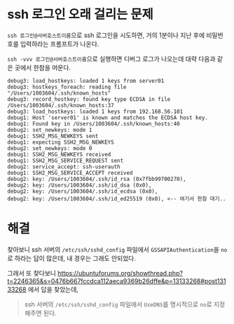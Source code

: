 # ssh 로그인 오래 걸리는 문제

`ssh 로그인@서버호스트이름`으로 ssh 로그인을 시도하면, 거의 1분이나 지난 후에 비밀번호를 입력하라는 프롬프트가 나온다.

`ssh -vvv 로그인@서버호스트이름`으로 실행하면 디버그 로그가 나오는데 대략 다음과 같은 곳에서 한참을 머문다.

```
debug3: load_hostkeys: loaded 1 keys from server01
debug3: hostkeys_foreach: reading file "/Users/1003604/.ssh/known_hosts"
debug3: record_hostkey: found key type ECDSA in file /Users/1003604/.ssh/known_hosts:37
debug3: load_hostkeys: loaded 1 keys from 192.168.56.101
debug1: Host 'server01' is known and matches the ECDSA host key.
debug1: Found key in /Users/1003604/.ssh/known_hosts:40
debug2: set_newkeys: mode 1
debug1: SSH2_MSG_NEWKEYS sent
debug1: expecting SSH2_MSG_NEWKEYS
debug2: set_newkeys: mode 0
debug1: SSH2_MSG_NEWKEYS received
debug1: SSH2_MSG_SERVICE_REQUEST sent
debug2: service_accept: ssh-userauth
debug1: SSH2_MSG_SERVICE_ACCEPT received
debug2: key: /Users/1003604/.ssh/id_rsa (0x7fbb99700270),
debug2: key: /Users/1003604/.ssh/id_dsa (0x0),
debug2: key: /Users/1003604/.ssh/id_ecdsa (0x0),
debug2: key: /Users/1003604/.ssh/id_ed25519 (0x0), <-- 여기서 한참 대기..
```

# 해결

찾아보니 ssh 서버의 `/etc/ssh/sshd_config` 파일에서 `GSSAPIAuthentication`을 `no`로 하라는 답이 많은데, 내 경우는 그래도 안되었다.

그래서 또 찾다보니 https://ubuntuforums.org/showthread.php?t=2246365&s=0476b667fccdca112aeca9369b26dffe&p=13133268#post13133268 에서 답을 찾았는데, 

>ssh 서버의 `/etc/ssh/sshd_config` 파일에서 `UseDNS`를 명시적으로 `no`로 지정해주면 된다.

